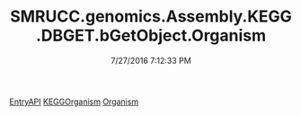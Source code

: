 ﻿---
title: SMRUCC.genomics.Assembly.KEGG.DBGET.bGetObject.Organism
date: 7/27/2016 7:12:33 PM
---

[EntryAPI](T-SMRUCC.genomics.Assembly.KEGG.DBGET.bGetObject.Organism.EntryAPI.html)
[KEGGOrganism](T-SMRUCC.genomics.Assembly.KEGG.DBGET.bGetObject.Organism.KEGGOrganism.html)
[Organism](T-SMRUCC.genomics.Assembly.KEGG.DBGET.bGetObject.Organism.Organism.html)
